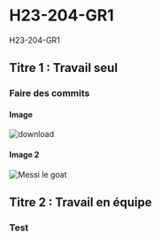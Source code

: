 # H23-204-GR1
H23-204-GR1
## Titre 1 : Travail seul
### Faire des commits
#### Image
![download](https://user-images.githubusercontent.com/123409058/214129000-84e15dca-64d9-4655-aada-26f7c77e12f3.jpg)

#### Image 2
<img src="https://upload.wikimedia.org/wikipedia/commons/b/b4/Lionel-Messi-Argentina-2022-FIFA-World-Cup_%28cropped%29.jpg" alt="Messi le goat">

## Titre 2 : Travail en équipe
### Test

